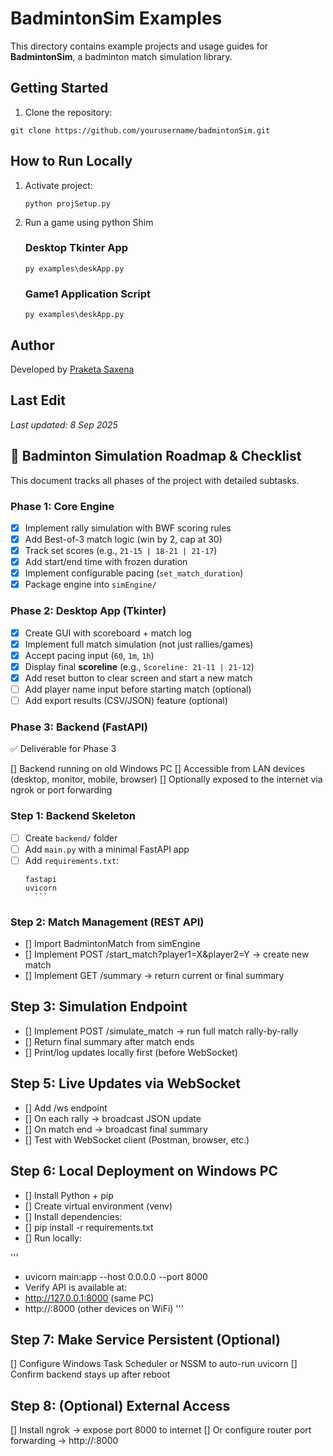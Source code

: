 # BadmintonSim Examples

This directory contains example projects and usage guides for **BadmintonSim**, a badminton match simulation library.

## Getting Started
1. Clone the repository:
```
git clone https://github.com/yourusername/badmintonSim.git    
```
## How to Run Locally

1. Activate project:
    ```
    python projSetup.py
    ```
2. Run a game using python Shim
    ### Desktop Tkinter App
    ```
    py examples\deskApp.py
    ```
    ### Game1 Application Script
    ```
    py examples\deskApp.py
    ```
## Author
Developed by [Praketa Saxena](https://github.com/kethsaxena)

## Last Edit
_Last updated: 8 Sep 2025_


## 🏸 Badminton Simulation Roadmap & Checklist

This document tracks all phases of the project with detailed subtasks.

### Phase 1: Core Engine
- [x] Implement rally simulation with BWF scoring rules  
- [x] Add Best-of-3 match logic (win by 2, cap at 30)  
- [x] Track set scores (e.g., `21-15 | 18-21 | 21-17`)  
- [x] Add start/end time with frozen duration  
- [x] Implement configurable pacing (`set_match_duration`)  
- [x] Package engine into `simEngine/`  

### Phase 2: Desktop App (Tkinter)
- [x] Create GUI with scoreboard + match log  
- [x] Implement full match simulation (not just rallies/games)  
- [x] Accept pacing input (`60`, `1m`, `1h`)  
- [x] Display final **scoreline** (e.g., `Scoreline: 21-11 | 21-12`)  
- [x] Add reset button to clear screen and start a new match  
- [ ] Add player name input before starting match (optional)  
- [ ] Add export results (CSV/JSON) feature (optional)  

### Phase 3: Backend (FastAPI)

✅ Deliverable for Phase 3

[] Backend running on old Windows PC
[] Accessible from LAN devices (desktop, monitor, mobile, browser)
[] Optionally exposed to the internet via ngrok or port forwarding

### Step 1: Backend Skeleton 
- [ ] Create `backend/` folder  
- [ ] Add `main.py` with a minimal FastAPI app  
- [ ] Add `requirements.txt`:
    ```
  fastapi
  uvicorn
      ```
### Step 2: Match Management (REST API)
- [] Import BadmintonMatch from simEngine
- [] Implement POST /start_match?player1=X&player2=Y → create new match
- [] Implement GET /summary → return current or final summary

## Step 3: Simulation Endpoint
- [] Implement POST /simulate_match → run full match rally-by-rally
- [] Return final summary after match ends
- [] Print/log updates locally first (before WebSocket)

## Step 5: Live Updates via WebSocket
- [] Add /ws endpoint
- [] On each rally → broadcast JSON update
- [] On match end → broadcast final summary
- [] Test with WebSocket client (Postman, browser, etc.)

## Step 6: Local Deployment on Windows PC
- [] Install Python + pip
- [] Create virtual environment (venv)
- [] Install dependencies:
- [] pip install -r requirements.txt 
- [] Run locally: 

'''
- uvicorn main:app --host 0.0.0.0 --port 8000
- Verify API is available at:
- http://127.0.0.1:8000 (same PC)
- http://<LAN-IP>:8000 (other devices on WiFi)
'''
## Step 7: Make Service Persistent (Optional)
 [] Configure Windows Task Scheduler or NSSM to auto-run uvicorn
 [] Confirm backend stays up after reboot
## Step 8: (Optional) External Access
 [] Install ngrok → expose port 8000 to internet
 [] Or configure router port forwarding → http://<public-ip>:8000
